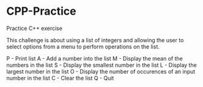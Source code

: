 # CPP-Practice
Practice C++ exercise

This challenge is about using a list of integers and allowing the user to select options from a menu to perform operations on the list.

 P - Print list
 A - Add a number into the list
 M - Display the mean of the numbers in the list
 S - Display the smallest number in the list
 L - Display the largest number in the list
 O - Display the number of occurences of an input number in the list
 C - Clear the list
 Q - Quit
